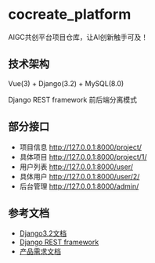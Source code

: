 # cocreate_platform
AIGC共创平台项目仓库，让AI创新触手可及！

## 技术架构
Vue(3) + Django(3.2) + MySQL(8.0)

Django REST framework 前后端分离模式

## 部分接口
- 项目信息 http://127.0.0.1:8000/project/
- 具体项目 http://127.0.0.1:8000/project/1/
- 用户列表 http://127.0.0.1:8000/user/
- 具体用户 http://127.0.0.1:8000/user/2/
- 后台管理 http://127.0.0.1:8000/admin/

## 参考文档
- [Django3.2文档](https://docs.djangoproject.com/zh-hans/3.2/)
- [Django REST framework](https://www.django-rest-framework.org/)
- [产品需求文档](https://fa9xss3fg96.feishu.cn/wiki/MzoEwap1SiurhikutYBc0LcRnNb)
